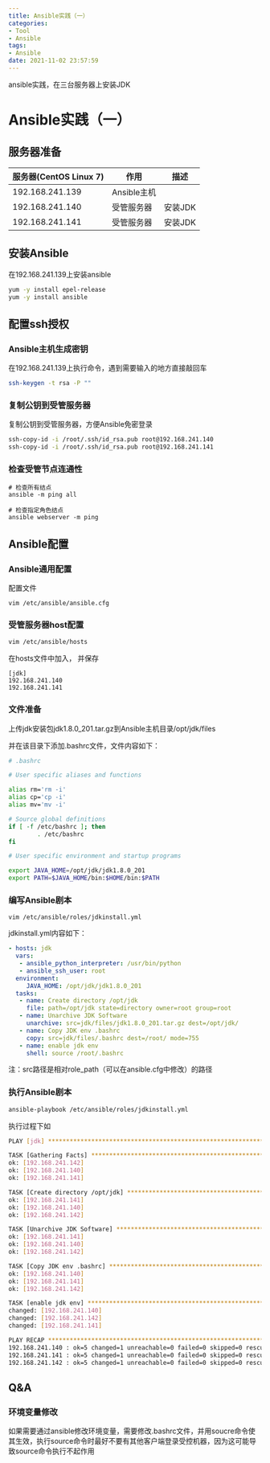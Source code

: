 ```yaml
---
title: Ansible实践（一）
categories:
- Tool
- Ansible
tags:
- Ansible
date: 2021-11-02 23:57:59
---
```

ansible实践，在三台服务器上安装JDK
<!--more-->

# Ansible实践（一）

##  服务器准备

| 服务器(CentOS Linux 7) | 作用        | 描述    |
| ---------------------- | ----------- | ------- |
| 192.168.241.139        | Ansible主机 |         |
| 192.168.241.140        | 受管服务器  | 安装JDK |
| 192.168.241.141        | 受管服务器  | 安装JDK |



## 安装Ansible

在192.168.241.139上安装ansible

```bash
yum -y install epel-release
yum -y install ansible
```



## 配置ssh授权

### Ansible主机生成密钥

在192.168.241.139上执行命令，遇到需要输入的地方直接敲回车

```bash
ssh-keygen -t rsa -P ""
```

### 复制公钥到受管服务器

复制公钥到受管服务器，方便Ansible免密登录

```bash
ssh-copy-id -i /root/.ssh/id_rsa.pub root@192.168.241.140
ssh-copy-id -i /root/.ssh/id_rsa.pub root@192.168.241.141
```

### 检查受管节点连通性

```
# 检查所有结点
ansible -m ping all

# 检查指定角色结点 
ansible webserver -m ping
```



## Ansible配置

### Ansible通用配置

配置文件

```
vim /etc/ansible/ansible.cfg
```



### 受管服务器host配置

```bash
vim /etc/ansible/hosts
```

在hosts文件中加入， 并保存

```
[jdk]
192.168.241.140
192.168.241.141
```

### 文件准备

上传jdk安装包jdk1.8.0_201.tar.gz到Ansible主机目录/opt/jdk/files

并在该目录下添加.bashrc文件，文件内容如下：

```bash
# .bashrc

# User specific aliases and functions

alias rm='rm -i'
alias cp='cp -i'
alias mv='mv -i'

# Source global definitions
if [ -f /etc/bashrc ]; then
        . /etc/bashrc
fi

# User specific environment and startup programs

export JAVA_HOME=/opt/jdk/jdk1.8.0_201
export PATH=$JAVA_HOME/bin:$HOME/bin:$PATH

```



### 编写Ansible剧本

```
vim /etc/ansible/roles/jdkinstall.yml
```

jdkinstall.yml内容如下：

```yml
- hosts: jdk
  vars:
   - ansible_python_interpreter: /usr/bin/python
   - ansible_ssh_user: root
  environment:
     JAVA_HOME: /opt/jdk/jdk1.8.0_201
  tasks:
   - name: Create directory /opt/jdk
     file: path=/opt/jdk state=directory owner=root group=root
   - name: Unarchive JDK Software
     unarchive: src=jdk/files/jdk1.8.0_201.tar.gz dest=/opt/jdk/
   - name: Copy JDK env .bashrc
     copy: src=jdk/files/.bashrc dest=/root/ mode=755
   - name: enable jdk env
     shell: source /root/.bashrc

```

注：src路径是相对role_path（可以在ansible.cfg中修改）的路径

### 执行Ansible剧本

```bash
ansible-playbook /etc/ansible/roles/jdkinstall.yml
```

执行过程下如

```bash
PLAY [jdk] ******************************************************************************

TASK [Gathering Facts] ******************************************************************
ok: [192.168.241.142]
ok: [192.168.241.140]
ok: [192.168.241.141]

TASK [Create directory /opt/jdk] ********************************************************
ok: [192.168.241.141]
ok: [192.168.241.140]
ok: [192.168.241.142]

TASK [Unarchive JDK Software] ***********************************************************
ok: [192.168.241.141]
ok: [192.168.241.140]
ok: [192.168.241.142]

TASK [Copy JDK env .bashrc] *************************************************************
ok: [192.168.241.140]
ok: [192.168.241.141]
ok: [192.168.241.142]

TASK [enable jdk env] *******************************************************************
changed: [192.168.241.140]
changed: [192.168.241.142]
changed: [192.168.241.141]

PLAY RECAP ******************************************************************************
192.168.241.140 : ok=5 changed=1 unreachable=0 failed=0 skipped=0 rescued=0 ignored=0   
192.168.241.141 : ok=5 changed=1 unreachable=0 failed=0 skipped=0 rescued=0 ignored=0   
192.168.241.142 : ok=5 changed=1 unreachable=0 failed=0 skipped=0 rescued=0 ignored=0  
```



## Q&A

### 环境变量修改

如果需要通过ansible修改环境变量，需要修改.bashrc文件，并用soucre命令使其生效，执行source命令时最好不要有其他客户端登录受控机器，因为这可能导致source命令执行不起作用

